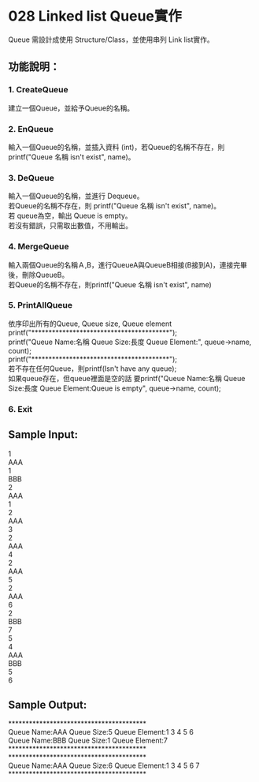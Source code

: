 ﻿# 028 Linked list Queue實作 
Queue 需設計成使用 Structure/Class，並使用串列 Link list實作。

## 功能說明： 
### 1. CreateQueue
建立一個Queue，並給予Queue的名稱。  

### 2. EnQueue 
輸入一個Queue的名稱，並插入資料 (int)，若Queue的名稱不存在，則 printf("Queue 名稱 isn't exist", name)。  

### 3. DeQueue 
輸入一個Queue的名稱，並進行 Dequeue。  
若Queue的名稱不存在，則 printf("Queue 名稱 isn't exist", name)。  
若 queue為空，輸出 Queue is empty。  
若沒有錯誤，只需取出數值，不用輸出。  

### 4. MergeQueue 
輸入兩個Queue的名稱Ａ,B，進行QueueA與QueueB相接(B接到A)，連接完畢後，刪除QueueB。  
若Queue的名稱不存在，則printf("Queue 名稱 isn't exist", name)  

### 5. PrintAllQueue 
依序印出所有的Queue, Queue size, Queue element  
printf("\*\*\*\*\*\*\*\*\*\*\*\*\*\*\*\*\*\*\*\*\*\*\*\*\*\*\*\*\*\*\*\*\*\*\*\*\*\*\*\*");  
printf("Queue Name:名稱 Queue Size:長度 Queue Element:", queue->name, count);  
printf("\*\*\*\*\*\*\*\*\*\*\*\*\*\*\*\*\*\*\*\*\*\*\*\*\*\*\*\*\*\*\*\*\*\*\*\*\*\*\*\*");  
若不存在任何Queue，則printf(Isn't have any queue);  
如果queue存在，但queue裡面是空的話 要printf("Queue Name:名稱 Queue Size:長度 Queue Element:Queue is empty", queue->name, count);  

### 6. Exit 


## Sample Input: 
1  
AAA  
1  
BBB  
2  
AAA  
1  
2  
AAA  
3  
2  
AAA  
4  
2  
AAA  
5  
2  
AAA  
6  
2  
BBB  
7  
5  
4  
AAA  
BBB  
5  
6  


## Sample Output: 
\****************************************  
Queue Name:AAA Queue Size:5 Queue Element:1 3 4 5 6  
Queue Name:BBB Queue Size:1 Queue Element:7  
\****************************************  
\****************************************  
Queue Name:AAA Queue Size:6 Queue Element:1 3 4 5 6 7  
\****************************************  